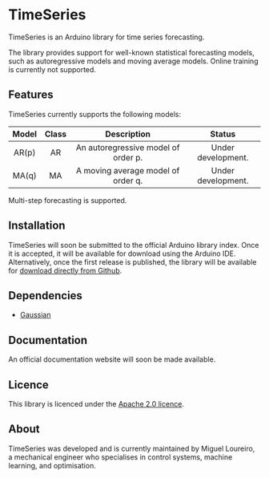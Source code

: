 # TimeSeries

TimeSeries is an Arduino library for time series forecasting.

The library provides support for well-known statistical forecasting models, such as autoregressive models and moving average models. Online training is currently not supported.

## Features

TimeSeries currently supports the following models:

| Model | Class | Description | Status |
| :----: | :----: | :----: | :----: |
| AR(p) | AR | An autoregressive model of order p. | Under development. |
| MA(q) | MA | A moving average model of order q. | Under development. |

Multi-step forecasting is supported.

## Installation

TimeSeries will soon be submitted to the official Arduino library index. Once it is accepted, it will be available for download using the Arduino IDE. Alternatively, once the first release is published, the library will be available for [download directly from Github](https://www.youtube.com/watch?v=WuqEAUirXw0).

## Dependencies

- [Gaussian](https://github.com/ivanseidel/Gaussian)

## Documentation

An official documentation website will soon be made available.

## Licence

This library is licenced under the [Apache 2.0 licence](LICENSE).

## About

TimeSeries was developed and is currently maintained by Miguel Loureiro, a mechanical engineer who specialises in control systems, machine learning, and optimisation.
